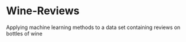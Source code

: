 # Wine-Reviews
Applying machine learning methods to a data set containing reviews on bottles of wine

